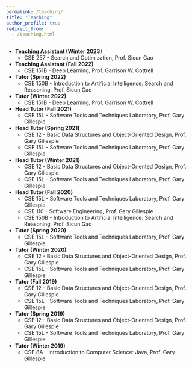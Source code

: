 ```yaml
---
permalink: /teaching/
title: "Teaching"
author_profile: true
redirect_from: 
  - /teaching.html
---
```


- **Teaching Assistant (Winter 2023)**
  - CSE 257 - Search and Optimization, Prof. Sicun Gao
- **Teaching Assistant (Fall 2022)**
  - CSE 151B - Deep Learning, Prof. Garrison W. Cottrell
- **Tutor (Spring 2022)**
  - CSE 150B - Introduction to Artificial Intelligence: Search and Reasoning, Prof. Sicun Gao
- **Tutor (Winter 2022)**
  - CSE 151B - Deep Learning, Prof. Garrison W. Cottrell
- **Head Tutor (Fall 2021)**
  - CSE 15L - Software Tools and Techniques Laboratory, Prof. Gary Gillespie
- **Head Tutor (Spring 2021)**
  - CSE 12 - Basic Data Structures and Object-Oriented Design, Prof. Gary Gillespie
  - CSE 15L - Software Tools and Techniques Laboratory, Prof. Gary Gillespie
- **Head Tutor (Winter 2021)**
  - CSE 12 - Basic Data Structures and Object-Oriented Design, Prof. Gary Gillespie
  - CSE 15L - Software Tools and Techniques Laboratory, Prof. Gary Gillespie
- **Head Tutor (Fall 2020)**
  - CSE 15L - Software Tools and Techniques Laboratory, Prof. Gary Gillespie
  - CSE 110 - Software Engineering, Prof. Gary Gillespie
  - CSE 150B - Introduction to Artificial Intelligence: Search and Reasoning, Prof. Sicun Gao
- **Tutor (Spring 2020)**
  - CSE 15L - Software Tools and Techniques Laboratory, Prof. Gary Gillespie
- **Tutor (Winter 2020)**
  - CSE 12 - Basic Data Structures and Object-Oriented Design, Prof. Gary Gillespie
  - CSE 15L - Software Tools and Techniques Laboratory, Prof. Gary Gillespie
- **Tutor (Fall 2019)**
  - CSE 12 - Basic Data Structures and Object-Oriented Design, Prof. Gary Gillespie
  - CSE 15L - Software Tools and Techniques Laboratory, Prof. Gary Gillespie
- **Tutor (Spring 2019)**
  - CSE 12 - Basic Data Structures and Object-Oriented Design, Prof. Gary Gillespie
  - CSE 15L - Software Tools and Techniques Laboratory, Prof. Gary Gillespie
- **Tutor (Winter 2019)**
  - CSE 8A - Introduction to Computer Science: Java, Prof. Gary Gillespie
